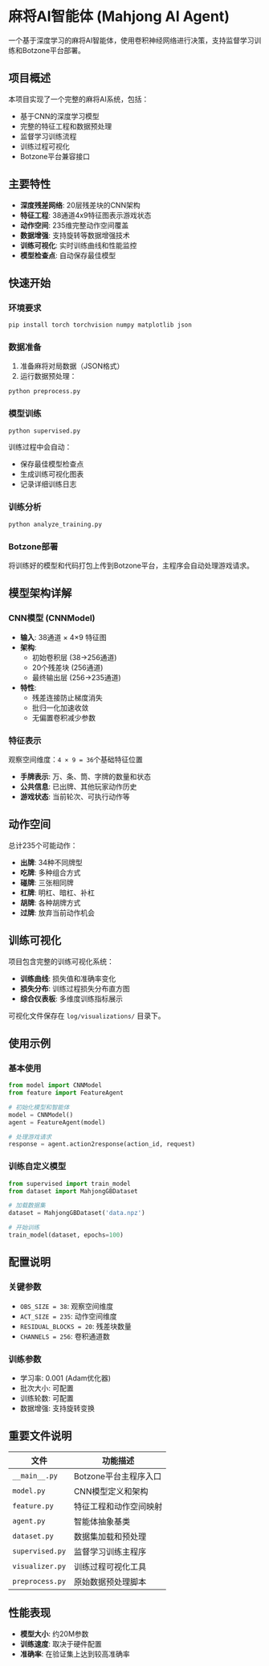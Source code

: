 # 麻将AI智能体 (Mahjong AI Agent)

一个基于深度学习的麻将AI智能体，使用卷积神经网络进行决策，支持监督学习训练和Botzone平台部署。

## 项目概述

本项目实现了一个完整的麻将AI系统，包括：
- 基于CNN的深度学习模型
- 完整的特征工程和数据预处理
- 监督学习训练流程
- 训练过程可视化
- Botzone平台兼容接口

## 主要特性

- **深度残差网络**: 20层残差块的CNN架构
- **特征工程**: 38通道4x9特征图表示游戏状态
- **动作空间**: 235维完整动作空间覆盖
- **数据增强**: 支持旋转等数据增强技术
- **训练可视化**: 实时训练曲线和性能监控
- **模型检查点**: 自动保存最佳模型

## 快速开始

### 环境要求

```bash
pip install torch torchvision numpy matplotlib json
```

### 数据准备

1. 准备麻将对局数据（JSON格式）
2. 运行数据预处理：

```bash
python preprocess.py
```

### 模型训练

```bash
python supervised.py
```

训练过程中会自动：
- 保存最佳模型检查点
- 生成训练可视化图表
- 记录详细训练日志

### 训练分析

```bash
python analyze_training.py
```

### Botzone部署

将训练好的模型和代码打包上传到Botzone平台，主程序会自动处理游戏请求。

## 模型架构详解

### CNN模型 (CNNModel)

- **输入**: 38通道 × 4×9 特征图
- **架构**: 
  - 初始卷积层 (38→256通道)
  - 20个残差块 (256通道)
  - 最终输出层 (256→235通道)
- **特性**: 
  - 残差连接防止梯度消失
  - 批归一化加速收敛
  - 无偏置卷积减少参数

### 特征表示

观察空间维度：`4 × 9 = 36`个基础特征位置
- **手牌表示**: 万、条、筒、字牌的数量和状态
- **公共信息**: 已出牌、其他玩家动作历史
- **游戏状态**: 当前轮次、可执行动作等

## 动作空间

总计235个可能动作：
- **出牌**: 34种不同牌型
- **吃牌**: 多种组合方式
- **碰牌**: 三张相同牌
- **杠牌**: 明杠、暗杠、补杠
- **胡牌**: 各种胡牌方式
- **过牌**: 放弃当前动作机会

## 训练可视化

项目包含完整的训练可视化系统：

- **训练曲线**: 损失值和准确率变化
- **损失分布**: 训练过程损失分布直方图
- **综合仪表板**: 多维度训练指标展示

可视化文件保存在 `log/visualizations/` 目录下。

## 使用示例

### 基本使用

```python
from model import CNNModel
from feature import FeatureAgent

# 初始化模型和智能体
model = CNNModel()
agent = FeatureAgent(model)

# 处理游戏请求
response = agent.action2response(action_id, request)
```

### 训练自定义模型

```python
from supervised import train_model
from dataset import MahjongGBDataset

# 加载数据集
dataset = MahjongGBDataset('data.npz')

# 开始训练
train_model(dataset, epochs=100)
```

## 配置说明

### 关键参数

- `OBS_SIZE = 38`: 观察空间维度
- `ACT_SIZE = 235`: 动作空间维度
- `RESIDUAL_BLOCKS = 20`: 残差块数量
- `CHANNELS = 256`: 卷积通道数

### 训练参数

- 学习率: 0.001 (Adam优化器)
- 批次大小: 可配置
- 训练轮数: 可配置
- 数据增强: 支持旋转变换

## 重要文件说明

| 文件 | 功能描述 |
|------|----------|
| `__main__.py` | Botzone平台主程序入口 |
| `model.py` | CNN模型定义和架构 |
| `feature.py` | 特征工程和动作空间映射 |
| `agent.py` | 智能体抽象基类 |
| `dataset.py` | 数据集加载和预处理 |
| `supervised.py` | 监督学习训练主程序 |
| `visualizer.py` | 训练过程可视化工具 |
| `preprocess.py` | 原始数据预处理脚本 |

## 性能表现

- **模型大小**: 约20M参数
- **训练速度**: 取决于硬件配置
- **准确率**: 在验证集上达到较高准确率
